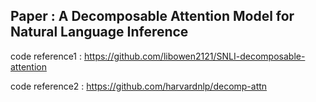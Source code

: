 ## Paper : A Decomposable Attention Model for Natural Language Inference

code reference1 : https://github.com/libowen2121/SNLI-decomposable-attention

code reference2 : https://github.com/harvardnlp/decomp-attn
